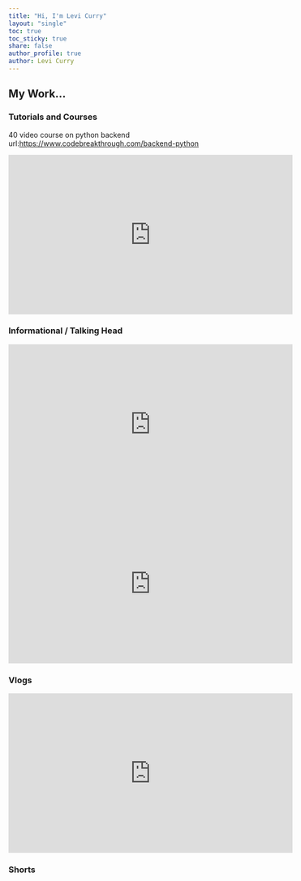 ```yaml
---
title: "Hi, I'm Levi Curry"
layout: "single"
toc: true
toc_sticky: true
share: false
author_profile: true
author: Levi Curry
---
```


<link rel="stylesheet" href="assets/css/custom.css">

## My Work...

### Tutorials and Courses

40 video course on python backend 
url:https://www.codebreakthrough.com/backend-python

<iframe width="560" height="315" src="https://www.youtube.com/embed/AOGPtRYaYPA" title="YouTube video player" frameborder="0" allow="accelerometer; autoplay; clipboard-write; encrypted-media; gyroscope; picture-in-picture" allowfullscreen></iframe>

### Informational / Talking Head

<iframe width="560" height="315" src="https://www.youtube.com/embed/1kObqjeRs2I" title="YouTube video player" frameborder="0" allow="accelerometer; autoplay; clipboard-write; encrypted-media; gyroscope; picture-in-picture" allowfullscreen></iframe>

<iframe width="560" height="315" src="https://www.youtube.com/embed/Crv-3aR-y34" title="YouTube video player" frameborder="0" allow="accelerometer; autoplay; clipboard-write; encrypted-media; gyroscope; picture-in-picture" allowfullscreen></iframe>

### Vlogs 

<iframe width="560" height="315" src="https://www.youtube.com/embed/7AtkFk1PoO4" title="YouTube video player" frameborder="0" allow="accelerometer; autoplay; clipboard-write; encrypted-media; gyroscope; picture-in-picture" allowfullscreen></iframe>

### Shorts

